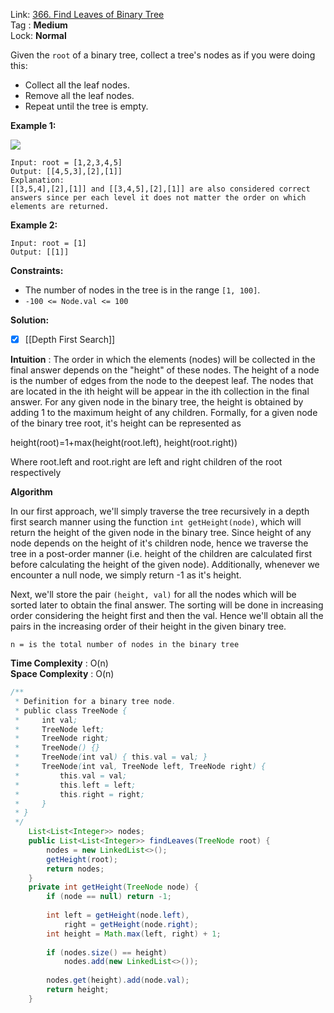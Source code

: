 Link: [366. Find Leaves of Binary Tree](https://leetcode.com/problems/find-leaves-of-binary-tree/) <br>
Tag : **Medium**<br>
Lock: **Normal**

Given the `root` of a binary tree, collect a tree's nodes as if you were doing this:

-   Collect all the leaf nodes.
-   Remove all the leaf nodes.
-   Repeat until the tree is empty.

**Example 1:**

![](https://assets.leetcode.com/uploads/2021/03/16/remleaves-tree.jpg)
```
Input: root = [1,2,3,4,5]
Output: [[4,5,3],[2],[1]]
Explanation:
[[3,5,4],[2],[1]] and [[3,4,5],[2],[1]] are also considered correct answers since per each level it does not matter the order on which elements are returned.
```

**Example 2:**
```
Input: root = [1]
Output: [[1]]
```

**Constraints:**
-   The number of nodes in the tree is in the range `[1, 100]`.
-   `-100 <= Node.val <= 100`

**Solution:**

- [x] [[Depth First Search]]

**Intuition** :
The order in which the elements (nodes) will be collected in the final answer depends on the "height" of these nodes. The height of a node is the number of edges from the node to the deepest leaf. The nodes that are located in the ith height will be appear in the ith collection in the final answer. For any given node in the binary tree, the height is obtained by adding 1 to the maximum height of any children. Formally, for a given node of the binary tree root, it's height can be represented as

height(root)=1+max(height(root.left), height(root.right))

Where root.left and root.right are left and right children of the root respectively

**Algorithm**

In our first approach, we'll simply traverse the tree recursively in a depth first search manner using the function `int getHeight(node)`, which will return the height of the given node in the binary tree. Since height of any node depends on the height of it's children node, hence we traverse the tree in a post-order manner (i.e. height of the children are calculated first before calculating the height of the given node). Additionally, whenever we encounter a null node, we simply return -1 as it's height.

Next, we'll store the pair `(height, val)` for all the nodes which will be sorted later to obtain the final answer. The sorting will be done in increasing order considering the height first and then the val. Hence we'll obtain all the pairs in the increasing order of their height in the given binary tree.

```
n = is the total number of nodes in the binary tree
```
**Time Complexity** : O(n)<br>
**Space Complexity** : O(n)

```java
/**
 * Definition for a binary tree node.
 * public class TreeNode {
 *     int val;
 *     TreeNode left;
 *     TreeNode right;
 *     TreeNode() {}
 *     TreeNode(int val) { this.val = val; }
 *     TreeNode(int val, TreeNode left, TreeNode right) {
 *         this.val = val;
 *         this.left = left;
 *         this.right = right;
 *     }
 * }
 */
    List<List<Integer>> nodes;
    public List<List<Integer>> findLeaves(TreeNode root) {
        nodes = new LinkedList<>();
        getHeight(root);
        return nodes;
    }
    private int getHeight(TreeNode node) {
        if (node == null) return -1;
        
        int left = getHeight(node.left),
            right = getHeight(node.right);
        int height = Math.max(left, right) + 1;
        
        if (nodes.size() == height)
            nodes.add(new LinkedList<>());
        
        nodes.get(height).add(node.val);
        return height;
    }
```
